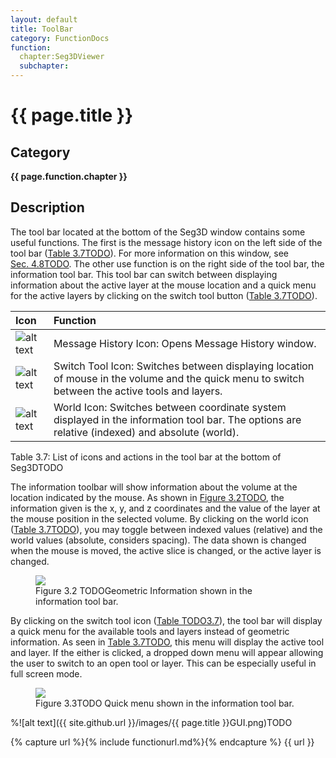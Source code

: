 ```yaml
---
layout: default
title: ToolBar
category: FunctionDocs 
function: 
  chapter:Seg3DViewer
  subchapter: 
---
```


# {{ page.title }} 

## Category

**{{ page.function.chapter }}**

## Description

The tool bar located at the bottom of the Seg3D window contains some useful functions. The first is the message history icon on the left side of the tool bar ([Table 3.7TODO](#toolbaricons)). For more information on this window, see [Sec. 4.8TODO](#message-history-window). The other use function is on the right side of the tool bar, the information tool bar. This tool bar can switch between displaying information about the active layer at the mouse location and a quick menu for the active layers by clicking on the switch tool button ([Table 3.7TODO](#toolbaricons)).

| **Icon** | **Function** <a name="toolbaricons"></a>|
|:----|:----|
|![alt text](Seg3DBasicFunctionality_figures/TextOff.png)   | Message History Icon: Opens Message History window. |
|![alt text](Seg3DBasicFunctionality_figures/SwitchTool.png)| Switch Tool Icon: Switches between displaying location of mouse in the volume and the quick menu to switch between the active tools and layers.|
|![alt text](Seg3DBasicFunctionality_figures/WorldOff.png)  | World Icon: Switches between coordinate system displayed in the information tool bar. The options are relative (indexed) and absolute (world). |

Table 3.7: List of icons and actions in the tool bar at the bottom of Seg3DTODO

The information toolbar will show information about the volume at the location indicated by the mouse. As shown in <a href="#geometricinfo">Figure 3.2TODO</a>, the information given is the x, y, and z coordinates and the value of the layer at the mouse position in the selected volume. By clicking on the world icon ([Table 3.7TODO](#toolbaricons)), you may toggle between indexed values (relative) and the world values (absolute, considers spacing). The data shown is changed when the mouse is moved, the active slice is changed, or the active layer is changed.

<figure>
  <img src="Seg3DBasicFunctionality_figures/geometric_info.png" id="geometricinfo">
  <figcaption>Figure 3.2 TODOGeometric Information shown in the information tool bar.</figcaption>
</figure>

By clicking on the switch tool icon ([Table TODO3.7](#toolbaricons)), the tool bar will display a quick menu for the available tools and layers instead of geometric information. As seen in [Table 3.7TODO](#toolbaricons), this menu will display the active tool and layer. If the either is clicked, a dropped down menu will appear allowing the user to switch to an open tool or layer. This can be especially useful in full screen mode.

<figure>
  <img src="Seg3DBasicFunctionality_figures/quick_menu.png" id="quickmenu">
  <figcaption>Figure 3.3TODO Quick menu shown in the information tool bar.</figcaption>
</figure>

%![alt text]({{ site.github.url }}/images/{{ page.title }}GUI.png)TODO

{% capture url %}{% include functionurl.md%}{% endcapture %}
{{ url }}

